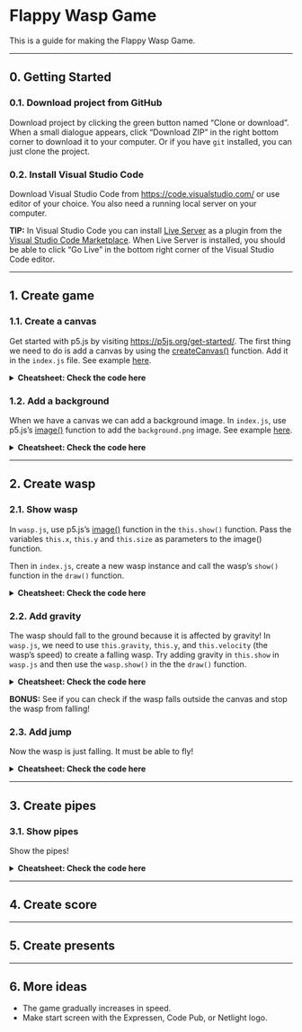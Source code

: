 # Flappy Wasp Game

This is a guide for making the Flappy Wasp Game.

---


## 0. **Getting Started**

### 0.1. **Download project from GitHub**
Download project by clicking the green button named “Clone or download”. When a small dialogue appears, click “Download ZIP” in the right bottom corner to download it to your computer. Or if you have `git` installed, you can just clone the project.

### 0.2. **Install Visual Studio Code**
Download Visual Studio Code from https://code.visualstudio.com/ or use editor of your choice. You also need a running local server on your computer.

**TIP:** In Visual Studio Code you can install [Live Server](https://marketplace.visualstudio.com/items?itemName=ritwickdey.LiveServer) as a plugin from the [Visual Studio Code Marketplace](https://marketplace.visualstudio.com/). When Live Server is installed, you should be able to click “Go Live” in the bottom right corner of the Visual Studio Code editor.

---


## 1. **Create game**

### 1.1. **Create a canvas**
Get started with p5.js by visiting https://p5js.org/get-started/. The first thing we need to do is add a canvas by using the [createCanvas()](https://p5js.org/reference/#/p5/createCanvas) function. Add it in the `index.js` file. See example [here](https://p5js.org/reference/#/p5/createCanvas).

<details>
<summary><b>Cheatsheet: Check the code here</b></summary>

<h4>index.js</h4><pre>
function setup() {
  <b style="color: green;">createCanvas(400, 600);</b>
}</pre>

</details>

### 1.2. **Add a background**
When we have a canvas we can add a background image. In `index.js`, use p5.js’s [image()](https://p5js.org/reference/#/p5/image) function to add the `background.png` image. See example [here](https://p5js.org/reference/#/p5/image). 

<details>
<summary><b>Cheatsheet: Check the code here</b></summary>

<h4>index.js</h4><pre>
<b style="color: green;">let backgroundImg;</b>
function preload() {
  <b style="color: green;">backgroundImg = loadImage("background.png");</b>
}
function draw() {
  <b style="color: green;">image(backgroundImg, 0, 0, 400, 600);</b>
}</pre>

</details>

---


## 2. **Create wasp**


### 2.1. **Show wasp**
In `wasp.js`, use p5.js’s [image()](https://p5js.org/reference/#/p5/image) function in the `this.show()` function. Pass the variables `this.x`, `this.y` and `this.size` as parameters to the image() function.

Then in `index.js`, create a new wasp instance and call the wasp’s `show()` function in the `draw()` function.

<details>
<summary><b>Cheatsheet: Check the code here</b></summary>

<h4>index.js</h4><pre>
function preload() {
  backgroundImg = loadImage('background.png');
  <b style="color: green;">waspImg = loadImage('wasp.png');</b>
}
function draw() {
  wasp.update();
  wasp.show();
}</pre>

<h4>wasp.js</h4><pre>
this.show = function() {
  <b style="color: green;">image(waspImg, this.x - 16, this.y - 16, 32, 32);</b>
}</pre>

</details>


### 2.2. **Add gravity**
The wasp should fall to the ground because it is affected by gravity! In `wasp.js`, we need to use `this.gravity`, `this.y`, and `this.velocity` (the wasp’s speed) to create a falling wasp. Try adding gravity in `this.show` in `wasp.js` and then use the `wasp.show()` in the the `draw()` function.

<details>
<summary><b>Cheatsheet: Check the code here</b></summary>

<h4>wasp.js</h4><pre>
this.update = function() {
  <b style="color: green;">this.velocity += this.gravity;</b>
  <b style="color: green;">this.velocity += 0.2;</b>
  <b style="color: green;">this.y += this.velocity;</b>
}</pre>

</details>

**BONUS:** See if you can check if the wasp falls outside the canvas and stop the wasp from falling!


### 2.3. **Add jump**
Now the wasp is just falling. It must be able to fly! 

<details>
<summary><b>Cheatsheet: Check the code here</b></summary>

<h4>index.js</h4><pre>
function keyPressed() {
  <b style="color: green;">if (key === " ") {
    wasp.up();
  }</b>
}</pre>

<h4>wasp.js</h4><pre>
this.up = function() {
  <b style="color: green;">this.velocity += this.lift;</b>
}</pre>

</details>

---


## 3. **Create pipes**


### 3.1. **Show pipes**
Show the pipes!

<details>
<summary><b>Cheatsheet: Check the code here</b></summary>

<h4>pipe.js</h4><pre>
this.show = function() {
  <b style="color: green;">fill(121, 85, 72);
  rect(this.x, 0, this.w, this.top);
  rect(this.x, height-this.bottom, this.w, this.bottom);</b>
}
this.update = function() {
  <b style="color: green;">this.x -= this.speed;</b>
}</pre>

<h4>index.js</h4><pre>
function keyPressed() {
  <b style="color: green;">if (key === " ") {
    wasp.up();
  }</b>
}</pre>

</details>

---


## 4. **Create score**

---


## 5. **Create presents**

---


## 6. **More ideas**
- The game gradually increases in speed.
- Make start screen with the Expressen, Code Pub, or Netlight logo.


